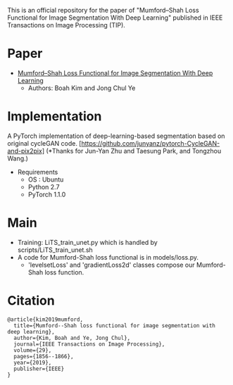 This is an official repository for the paper of "Mumford–Shah Loss Functional for Image Segmentation With Deep Learning" published in IEEE Transactions on Image Processing (TIP). 

Paper
===============
* [Mumford–Shah Loss Functional for Image Segmentation With Deep Learning](https://ieeexplore.ieee.org/abstract/document/8851405)
  * Authors: Boah Kim and Jong Chul Ye

Implementation
===============
A PyTorch implementation of deep-learning-based segmentation based on original cycleGAN code.
[https://github.com/junyanz/pytorch-CycleGAN-and-pix2pix] 
(*Thanks for Jun-Yan Zhu and Taesung Park, and Tongzhou Wang.)

* Requirements
  * OS : Ubuntu
  * Python 2.7
  * PyTorch 1.1.0

Main
===============
* Training: LiTS_train_unet.py which is handled by scripts/LiTS_train_unet.sh
* A code for Mumford-Shah loss functional is in models/loss.py.
  * 'levelsetLoss' and 'gradientLoss2d' classes compose our Mumford-Shah loss function.

Citation
===============
```
@article{kim2019mumford,
  title={Mumford--Shah loss functional for image segmentation with deep learning},
  author={Kim, Boah and Ye, Jong Chul},
  journal={IEEE Transactions on Image Processing},
  volume={29},
  pages={1856--1866},
  year={2019},
  publisher={IEEE}
}
```
